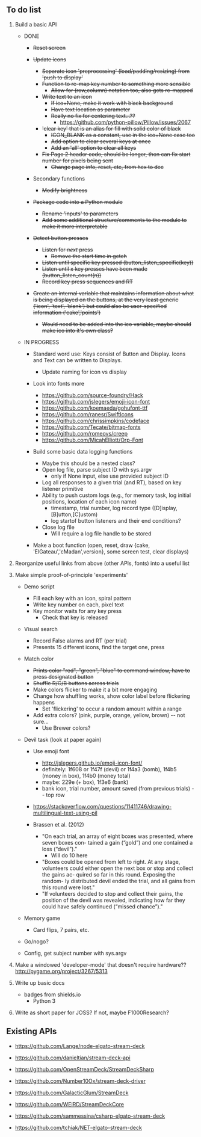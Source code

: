 ## To do list

1. Build a basic API
	- DONE
		- ~~Reset screen~~
		- ~~Update icons~~
			+ ~~Separate icon 'preprocessing' (load/padding/resizing) from 'push to display'~~
			+ ~~Function to re-map key number to something more sensible~~
				- ~~Allow for (row,column) notation too, also gets re-mapped~~
			+ ~~Write text to an icon~~
				* ~~If ico=None, make it work with black background~~
				* ~~Have text location as parameter~~ 
				* ~~Really no fix for centering text...??~~
					+ https://github.com/python-pillow/Pillow/issues/2067
			+ ~~'clear key' that is an alias for fill with solid color of black~~
				- ~~ICON_BLANK as a constant, use in the ico=None case too~~
				- ~~Add option to clear several keys at once~~
				- ~~Add an 'all' option to clear all keys~~
			- ~~Fix Page 2 header code, should be longer, then can fix start number for pixels being sent~~
				+ ~~Change page info, reset, etc, from hex to dec~~
		- Secondary functions
			+ ~~Modify brightness~~
		- ~~Package code into a Python module~~
			+ ~~Rename 'inputs' to parameters~~
			+ ~~Add some additional structure/comments to the module to make it more interpretable~~
		- ~~Detect button presses~~
			+ ~~Listen for *next* press~~
				* ~~Remove the start time in getch~~
			+ ~~Listen until specific key pressed (button_listen_specific(key))~~
			+ ~~Listen until x key presses have been made (button_listen_count(n))~~
			+ ~~Record key press sequences and RT~~

		- ~~Create an internal variable that maintains information about what is being displayed on the buttons, at the very least generic ('icon', 'text', 'blank') but could also be user-specified information ('cake','points')~~
			+ ~~Would need to be added into the ico variable, maybe should make ico into it's own class?~~

	- IN PROGRESS
		- Standard word use: Keys consist of Button and Display. Icons and Text can be written to Displays.
			- Update naming for icon vs display

		- Look into fonts more
			- https://github.com/source-foundry/Hack
			- https://github.com/jslegers/emoji-icon-font
			- https://github.com/koemaeda/gohufont-ttf
			- https://github.com/ranesr/SwiftIcons
			- https://github.com/chrissimpkins/codeface
			- https://github.com/Tecate/bitmap-fonts
			- https://github.com/romeovs/creep
			- https://github.com/MicahElliott/Orp-Font

		- Build some basic data logging functions
			+ Maybe this should be a nested class?
			+ Open log file, parse subject ID with sys.argv
				- only if None input, else use provided subject ID
			+ Log all responses to a given trial (and RT), based on key listener primitive
			+ Ability to push custom logs (e.g., for memory task, log initial positions, location of each icon name)
				* timestamp, trial number, log record type ([D]isplay,[B]utton,[C]ustom)
				* log startof button listeners and their end conditions?
			+ Close log file
				* Will require a log file handle to be stored

		- Make a boot function (open, reset, draw {cake, 'ElGateau','cMadan',version}, some screen test, clear displays)

1. Reorganize useful links from above (other APIs, fonts) into a useful list

1. Make simple proof-of-principle 'experiments'

	- Demo script
		+ Fill each key with an icon, spiral pattern
		+ Write key number on each, pixel text
		+ Key monitor waits for any key press
			* Check that key is released

	- Visual search
		+ Record False alarms and RT (per trial)
		+ Presents 15 different icons, find the target one, press

	- Match color
		+ ~~Prints color "red", "green", "blue" to command window, have to press designated button~~
		+ ~~Shuffle R/G/B buttons across trials~~
		+ Make colors flicker to make it a bit more engaging
		+ Change how shuffling works, show color label before flickering happens
			* Set 'flickering' to occur a random amount within a range
		+ Add extra colors? (pink, purple, orange, yellow, brown) -- not sure...
			* Use Brewer colors?

	- Devil task (look at paper again)
		+ Use emoji font
			* http://jslegers.github.io/emoji-icon-font/
			* definitely: 1f608 or 1f47f (devil) or 1f4a3 (bomb), 1f4b5 (money in box), 1f4b0 (money total) 
			* maybe: 229e (+ box), 1f3e6 (bank) 
			* bank icon, trial number, amount saved (from previous trials) -- top row
		+ https://stackoverflow.com/questions/11411746/drawing-multilingual-text-using-pil
		
		+ Brassen et al. (2012)
			* "On each trial, an array of eight boxes was presented, where seven boxes con- tained a gain (“gold”) and one contained a loss (“devil”)."
				- Will do 10 here
			* "Boxes could be opened from left to right. At any stage, volunteers could either open the next box or stop and collect the gains ac- quired so far in this round. Exposing the random- ly distributed devil ended the trial, and all gains from this round were lost."
			* "If volunteers decided to stop and collect their gains, the position of the devil was revealed, indicating how far they could have safely continued (“missed chance”)." 

	- Memory game
		+ Card flips, 7 pairs, etc.

	- Go/nogo?

	- Config, get subject number with sys.argv

1. Make a windowed 'developer-mode' that doesn't require hardware??
http://pygame.org/project/3267/5313

1. Write up basic docs
	- badges from shields.io
		+ Python 3

1. Write as short paper for JOSS? If not, maybe F1000Research?

## Existing APIs
- https://github.com/Lange/node-elgato-stream-deck
- https://github.com/danieltian/stream-deck-api

- https://github.com/OpenStreamDeck/StreamDeckSharp

- https://github.com/Number10Ox/stream-deck-driver
- https://github.com/GalacticGlum/StreamDeck
- https://github.com/WElRD/StreamDeckCore
- https://github.com/sammessina/csharp-elgato-stream-deck
- https://github.com/tchiak/NET-elgato-stream-deck